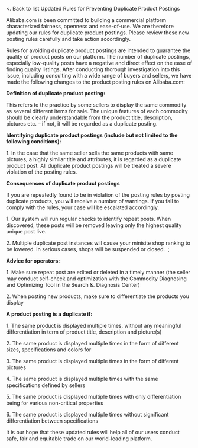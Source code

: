 <. Back to list Updated Rules for Preventing Duplicate Product Postings

Alibaba.com is been committed to building a commercial platform characterized fairness, openness and ease-of-use. We are therefore updating our rules for duplicate product postings. Please review these new posting rules carefully and take action accordingly.

Rules for avoiding duplicate product postings are intended to guarantee the quality of product posts on our platform. The number of duplicate postings, especially low-quality posts have a negative and direct effect on the ease of finding quality listings. After conducting thorough investigation into this issue, including consulting with a wide range of buyers and sellers, we have made the following changes to the product posting rules on Alibaba.com:

**Definition of duplicate product posting:**

This refers to the practice by some sellers to display the same commodity as several different items for sale. The unique features of each commodity should be clearly understandable from the product title, description, pictures etc. – if not, it will be regarded as a duplicate posting.

**Identifying duplicate product postings (include but not limited to the following conditions):**

1\. In the case that the same seller sells the same products with same pictures, a highly similar title and attributes, it is regarded as a duplicate product post. All duplicate product postings will be treated a severe violation of the posting rules.

**Consequences of duplicate product postings**

If you are repeatedly found to be in violation of the posting rules by posting duplicate products, you will receive a number of warnings. If you fail to comply with the rules, your case will be escalated accordingly.

1\. Our system will run regular checks to identify repeat posts. When discovered, these posts will be removed leaving only the highest quality unique post live.

2\. Multiple duplicate post instances will cause your minisite shop ranking to be lowered. In serious cases, shops will be suspended or closed.  ;

**Advice for operators:**

1\. Make sure repeat post are edited or deleted in a timely manner (the seller may conduct self-check and optimization with the Commodity Diagnosing and Optimizing Tool in the Search &. Diagnosis Center)

2\. When posting new products, make sure to differentiate the products you display

**A product posting is a duplicate if:**

1\. The same product is displayed multiple times, without any meaningful differentiation in term of product title, description and picture(s)

2\. The same product is displayed multiple times in the form of different sizes, specifications and colors for

3\. The same product is displayed multiple times in the form of different pictures

4\. The same product is displayed multiple times with the same specifications defined by sellers

5\. The same product is displayed multiple times with only differentiation being for various non-critical properties

6\. The same product is displayed multiple times without significant differentiation between specifications

It is our hope that these updated rules will help all of our users conduct safe, fair and equitable trade on our world-leading platform.